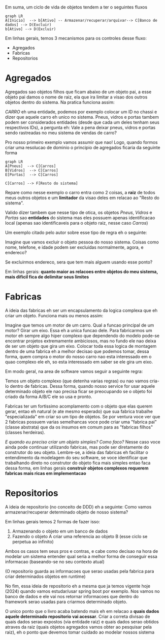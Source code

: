 Em suma, um ciclo de vida de objetos tendem a ter o seguintes fluxos

```mermaid
graph LR
A[Inicio]  --> b[Ativo] -- Armazenar/recuperar/arquivar--> C[Banco de dados] --> D(Excluir)
b[Ativo] --> D(Excluir)
```

Em linhas gerais, temos 3 mecanismos para os controles desse fluxo:

- Agregados
- Fabricas
- Repositorios

# Agregados
Agregados sao objetos filhos que ficam abaixo de um objeto pai, a esse objeto pai damos o nome de raiz, ela que ira limitar a visao dos outros objetos dentro do sistema. Na pratica funciona assim:

_CARRO_ eh uma entidade, podemos por exemplo colocar um ID no chassi e dizer que aquele carro eh unico no sistema. Pneus, vidros e portas tambem podem ser considerados entidades (desde que cada um deles tenham seus respectivos IDs), a pergunta eh: Vale a pena deixar pneus, vidros e portas sendo rastreadas no meu sistema de vendas de carro?

Pro nosso primeiro exemplo vamos assumir que nao! Logo, quando formos criar uma resolucao de dominio o principio de agregados ficaria da seguinte forma


```mermaid
graph LR
A[Pneus]  --> C[Carros]
B[Vidros]  --> C[Carros]
E[Portas]  --> C[Carros]

C[Carros] --> F[Resto do sistema]
```

Repare como nesse exemplo o carro entra como 2 coisas, a **raiz** de todos meus outros objetos e um **limitador** da visao deles em relacao ao "Resto do sistema".

Valido dizer tambem que nesse tipo de otica, os objetos _Pneus_, _Vidros_ e _Portas_ sao **entidades** do sistema mas eles possuem apenas identificacao local (apenas sao identificaveis para o objeto raiz, nesse caso _Carros_)

Um exemplo citado pelo autor sobre esse tipo de regra eh o seguinte:

Imagine que vamos excluir o objeto pessoa do nosso sistema. Coisas como nome, telefone, e idade podem ser excluidas normalmente, agora, e endereco?

Se excluirmos endereco, sera que tem mais alguem usando esse ponto?

Em linhas gerais: **quanto maior as relacoes entre objetos do meu sistema, mais dificil fica de delimitar seus limites**

# Fabricas
A ideia das fabricas eh ser um encapsulamento da logica complexa que eh criar um objeto. Funciona mais ou menos assim:

Imagine que temos um motor de um carro. Qual a funcao principal de um motor? Girar um eixo. Essa eh a unica funcao dele.
Para fabricarmos um motor eh sempre algo hiper complexo que dependendo do modelo pode-se encontrar projetos extremamente ambiciosos, mas no fundo ele nao deixa de ser um objeto que gira um eixo.
Colocar toda essa logica de montagem dentro de uma fabrica eh a melhor decisao que podemos tomar, dessa forma, quem compra o motor do nosso carro nao esta interessado em o quao complexo ele eh, so esta interessado em saber se ele gira um eixo.

Em modo geral, na area de software vamos seguir a seguinte regra:

Temos um objeto complexo (que detenha varias regras) ou nao vamos cria-lo dentro de fabricas. Dessa forma, quando nosso service for usar aquele determinado objeto ele nao precisa ficar se preocupando se o objeto foi criado da forma A/B/C ele so usa e pronto.

Fabricas ter um fortissimo acomplamento com o objeto que elas querem gerar, entao eh natural (e ate mesmo esperado) que sua fabrica trabalhe "especializada" em criar so um tipo de objetos. Se por ventura voce ver que 2 fabricas possuem varias semelhancas voce pode criar uma "fabrica pai" (classe abstrata) que da os insumos em comum para as "fabricas filhos" (classes herdeiras).

_E quando eu preciso criar um objeto simples? Como faco?_
Nesse caso voce ainda pode continuar utilizando fabricas, mas pode ser diretamente do construtor do seu objeto. Lembre-se, a ideia das fabricas eh facilitar o entendimento da modelagem do seu software, se voce identificar que trabalhando direto no construtor do objeto fica mais simples entao faca dessa forma, em linhas gerais **construir objetos complexos requerem fabricas mais ricas em implementacao**

# Repositorios
A ideia de repositorio (no conceito de DDD) eh a seguinte: Como vamos armazenar/recuperar determinado objeto de nosso sistema?

Em linhas gerais temos 2 formas de fazer isso:

1. Armazenando o objeto em um banco de dados
2. Fazendo o objeto A criar uma referencia ao objeto B (esse ciclo se perpetua ao infinito)

Ambos os casos tem seus pros e contras, e cabe como decisao na hora de modelar um sistema entender qual seria a melhor forma de conseguir essa informacao (baseando-se no seu contexto atual)

(O repositorio guarda as informacoes que serao usadas pela fabrica para criar determinados objetos em runtime)

No fim, essa ideia de repositorio eh a mesma que ja temos vigente hoje (2024) quando vamos estudar/usar spring boot por exemplo. Nos vamos no banco de dados e ele vai nos retornar informacoes que dentro do framework serao usadas para criarmos determinado objeto.

O unico ponto que o livro acaba batendo mais eh em relacao a **quais dados aquele determinado repositorio vai acessar**. Criar a correta divisao de quais dados serao expostos (via entidade raiz) e quais dados serao obtidos atraves da raiz (quais objetos agregados vamos obter ao pesquisar pela raiz), eh o ponto que devemos tomar cuidado ao modelar nossos sistema